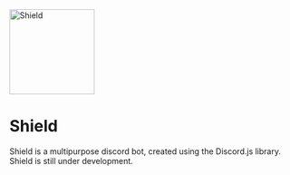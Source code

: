 <img width="150" height="150" alt="Shield" src="https://cdn.discordapp.com/avatars/704489233057972324/b4cd57446c1e8e27581c39e634abffff.webp">

# Shield
<!---
[![Donate on Paypal](https://img.shields.io/badge/paypal-donate-blue.svg)](paypal.me/iiStorm)
-->

Shield is a multipurpose discord bot, created using the Discord.js library. Shield is still under development.